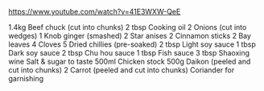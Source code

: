 https://www.youtube.com/watch?v=41E3WXW-QeE

1.4kg Beef chuck (cut into chunks)
2 tbsp Cooking oil
2 Onions (cut into wedges)
1 Knob ginger (smashed)
2 Star anises
2 Cinnamon sticks
2 Bay leaves
4 Cloves
5 Dried chillies (pre-soaked)
2 tbsp Light soy sauce
1 tbsp Dark soy sauce
2 tbsp Chu hou sauce
1 tbsp Fish sauce
3 tbsp Shaoxing wine
Salt & sugar to taste
500ml Chicken stock
500g Daikon (peeled and cut into chunks)
2 Carrot (peeled and cut into chunks)
Coriander for garnishing
